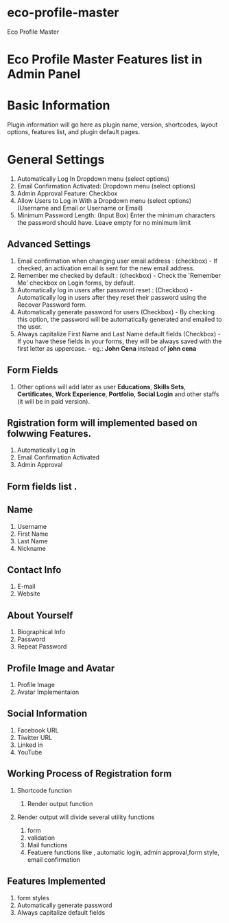 # eco-profile-master
Eco Profile Master

# Eco Profile Master Features list in Admin Panel

# Basic Information
Plugin information will go here as plugin name,  version, shortcodes, layout options, features list, and plugin default pages.

# General Settings

 1. Automatically Log In Dropdown menu (select options)
 2. Email Confirmation Activated: Dropdown menu (select options)
 3. Admin Approval Feature: Checkbox 
 4. Allow Users to Log in With a Dropdown menu (select options) (Username and Email or Username or Email)
 5. Minimum Password Length: (Input Box)  Enter the minimum characters the password should have. Leave empty for no minimum limit

## Advanced Settings

 1. Email confirmation when changing user email address : (checkbox) -  If checked, an activation email is sent for the new email address.
 2. Remember me checked by default : (checkbox) - Check the 'Remember Me' checkbox on Login forms, by default.
 3. Automatically log in users after password reset : (Checkbox) -  Automatically log in users after they reset their password using the Recover Password form.
 4. Automatically generate password for users (Checkbox) -  By checking this option, the password will be automatically generated and emailed to the user.
 5. Always capitalize First Name and Last Name default fields (Checkbox) -  If you have these fields in your forms, they will be always saved with the first letter as uppercase. -   eg.:  **John Cena**  instead of  **john cena**


## Form Fields
 1. Other options will add later as user **Educations**, **Skills Sets**, **Certificates**, **Work Experience**, **Portfolio**, **Social Login** and other staffs (it will be in paid version).




## Rgistration form will implemented based on folwwing Features. 

1. Automatically Log In
2. Email Confirmation Activated
3. Admin Approval

## Form fields list .

## Name
1. Username
2. First Name
3. Last Name
4. Nickname

## Contact Info
1. E-mail
2. Website

## About Yourself
1. Biographical Info
2. Password
3. Repeat Password


## Profile Image and Avatar 
1. Profile Image 
2. Avatar Implementaion 

## Social Information 
1. Facebook URL 
2. Tiwitter URL 
3. Linked in
4. YouTube 

## Working Process of Registration form 

1. Shortcode function 
     1. Render output function 

2. Render output will divide several utility functions
   1. form 
   2. validation 
   3. Mail functions 
   4. Featuere functions like , automatic login, admin approval,form style, email confirmation 

## Features Implemented 
   1. form styles 
   2. Automatically generate password
   3. Always capitalize default fields
     


